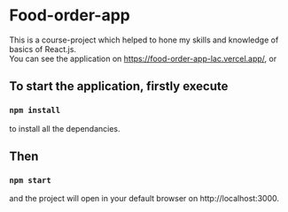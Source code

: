 # Food-order-app

This is a course-project which helped to hone my skills and knowledge of basics of React.js. </br>
You can see the application on https://food-order-app-lac.vercel.app/, or

## To start the application, firstly execute 

### `npm install`

to install all the dependancies.

## Then

### `npm start`

and the project will open in your default browser on http://localhost:3000.
